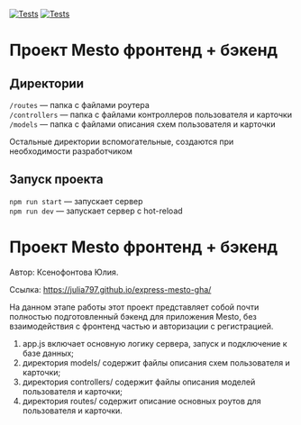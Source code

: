[![Tests](../../actions/workflows/tests-13-sprint.yml/badge.svg)](../../actions/workflows/tests-13-sprint.yml) [![Tests](../../actions/workflows/tests-14-sprint.yml/badge.svg)](../../actions/workflows/tests-14-sprint.yml)
# Проект Mesto фронтенд + бэкенд


## Директории

`/routes` — папка с файлами роутера  
`/controllers` — папка с файлами контроллеров пользователя и карточки   
`/models` — папка с файлами описания схем пользователя и карточки  
  
Остальные директории вспомогательные, создаются при необходимости разработчиком

## Запуск проекта

`npm run start` — запускает сервер   
`npm run dev` — запускает сервер с hot-reload

# Проект Mesto фронтенд + бэкенд

Автор: Ксенофонтова Юлия.

Ссылка: https://julia797.github.io/express-mesto-gha/

 На данном этапе работы этот проект представляет собой почти полностью   подготовленный бэкенд для приложения Mesto, без взаимодействия с фронтенд частью и авторизации с регистрацией.

1. app.js включает основную логику сервера, запуск и подключение к базе данных;
2. директория models/ содержит файлы описания схем пользователя и карточки;
3. директория controllers/ содержит файлы описания моделей пользователя и карточки;
4. директория routes/ содержит описание основных роутов для пользователя и карточки.


